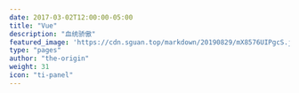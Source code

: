 ```yaml
---
date: 2017-03-02T12:00:00-05:00
title: "Vue"
description: "血统骄傲"
featured_image: 'https://cdn.sguan.top/markdown/20190829/mX8576UIPgcS.jpg?imageslim'
type: "pages"
author: "the-origin"
weight: 31
icon: "ti-panel"
---
```

